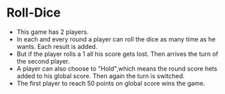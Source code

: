 # Roll-Dice
* This game has 2 players.
* In each and every round a player can roll the dice as many time as he wants. Each result is added.
* But if the player rolls a 1 all his score gets lost. Then arrives the turn of the second player.
* A player can also choose to "Hold",which means the round score hets added to his global score. Then again the turn is switched.
* The first player to reach 50 points on global score wins the game.
